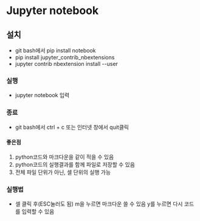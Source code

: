 # Jupyter notebook 
## 설치
- git bash에서 pip install notebook
- pip install jupyter_contrib_nbextensions
- jupyter contrib nbextension install --user
### 실행
- jupyter notebook 입력
### 종료
- git bash에서 ctrl + c 또는 인터넷 창에서 quit클릭

#### 좋은점
1. python코드와 마크다운을 같이 적을 수 있음
2. python코드의 실행결과를 함께 파일로 저장할 수 있음
3. 전체 파일 단위가 아닌, 셀 단위의 실행 가능

### 실행법
- 셀 클릭 후(ESC눌러도 됨) m을 누르면 마크다운 쓸 수 있음 y를 누르면 다시 코드를 입력할 수 있음